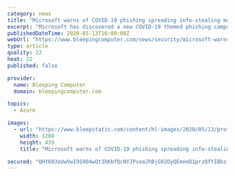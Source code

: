 ```yaml
---
category: news
title: "Microsoft warns of COVID-19 phishing spreading info-stealing malware"
excerpt: "Microsoft has discovered a new COVID-19 themed phishing campaign using economic concerns to target businesses with the LokiBot information-stealing Trojan."
publishedDateTime: 2020-05-13T16:00:00Z
webUrl: "https://www.bleepingcomputer.com/news/security/microsoft-warns-of-covid-19-phishing-spreading-info-stealing-malware/"
type: article
quality: 22
heat: 22
published: false

provider:
  name: Bleeping Computer
  domain: bleepingcomputer.com

topics:
  - Azure

images:
  - url: "https://www.bleepstatic.com/content/hl-images/2020/05/13/protect-detect-respond.jpg"
    width: 1280
    height: 439
    title: "Microsoft warns of COVID-19 phishing spreading info-stealing malware"

secured: "QHY603oUwVwI9S9O4wQt3hKbfQcNYJPseaJhBjG02DyQEmneD1przQfYIBbsf5FFzTTAt26NdoOPQXk8g0HDwKYt9mPV4g4suhzYddkdnr/LbCj6W6Rahy3W//YutK6SqDQGSBaNKWaPbsGrkBqpKZpdSoSG/Wvmgjlwn+aYsFJ96f6hTq0BE1pnu90xppn+z/rPPW8Uj1sHDQCAwerk168bGrjJEljmvPMAOCwg4PigICsLSOTqCJa5Nd7TCTvbNJMNPdFZDNWLNXhIBetP5blq/iHI5vXRUDjP56jZx6oFQZRu0nNBrFMBfeRA9Sht;0bf+rzvloJq8oSO6El1q1g=="
---
```


